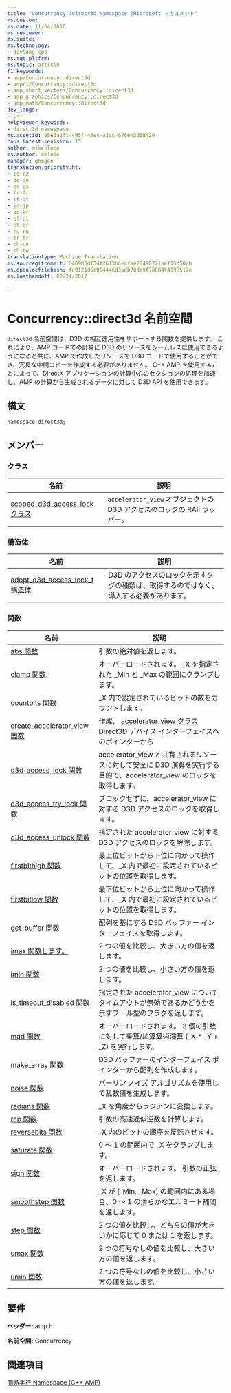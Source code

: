 ```yaml
---
title: "Concurrency::direct3d Namespace |Microsoft ドキュメント"
ms.custom: 
ms.date: 11/04/2016
ms.reviewer: 
ms.suite: 
ms.technology:
- devlang-cpp
ms.tgt_pltfrm: 
ms.topic: article
f1_keywords:
- amp/Concurrency::direct3d
- amprt/Concurrency::direct3d
- amp_short_vectors/Concurrency::direct3d
- amp_graphics/Concurrency::direct3d
- amp_math/Concurrency::direct3d
dev_langs:
- C++
helpviewer_keywords:
- direct3d namespace
ms.assetid: 9566a2f1-4d5f-43e4-a3ac-676643d38420
caps.latest.revision: 15
author: mikeblome
ms.author: mblome
manager: ghogen
translation.priority.ht:
- cs-cz
- de-de
- es-es
- fr-fr
- it-it
- ja-jp
- ko-kr
- pl-pl
- pt-br
- ru-ru
- tr-tr
- zh-cn
- zh-tw
translationtype: Machine Translation
ms.sourcegitcommit: 040985df34f2613b4e4fae29498721aef15d50cb
ms.openlocfilehash: fe9121d6e054446d3adb70da9f78884f4198517e
ms.lasthandoff: 02/24/2017

---
```

# <a name="concurrencydirect3d-namespace"></a>Concurrency::direct3d 名前空間
`direct3d` 名前空間は、D3D の相互運用性をサポートする関数を提供します。 これにより、AMP コードでの計算に D3D のリソースをシームレスに使用できるようになると共に、AMP で作成したリソースを D3D コードで使用することができ、冗長な中間コピーを作成する必要がありません。 C++ AMP を使用することによって、DirectX アプリケーションの計算中心のセクションの処理を加速し、AMP の計算から生成されるデータに対して D3D API を使用できます。  
  
## <a name="syntax"></a>構文  
  
```  
namespace direct3d;  
```  
  
## <a name="members"></a>メンバー  
  
### <a name="classes"></a>クラス  
  
|名前|説明|  
|----------|-----------------|  
|[scoped_d3d_access_lock クラス](scoped-d3d-access-lock-class.md)|`accelerator_view` オブジェクトの D3D アクセスのロックの RAII ラッパー。|  
  
### <a name="structures"></a>構造体  
  
|名前|説明|  
|----------|-----------------|  
|[adopt_d3d_access_lock_t 構造体](adopt-d3d-access-lock-t-structure.md)|D3D のアクセスのロックを示すタグの種類は、取得するのではなく、導入する必要があります。|  
  
### <a name="functions"></a>関数  
  
|名前|説明|  
|----------|-----------------|  
|[abs 関数](concurrency-direct3d-namespace-functions-amp.md#abs)|引数の絶対値を返します。|  
|[clamp 関数](concurrency-direct3d-namespace-functions-amp.md#clamp)|オーバーロードされます。 _X を指定された _Min と _Max の範囲にクランプします。|  
|[countbits 関数](concurrency-direct3d-namespace-functions-amp.md#countbits)|_X 内で設定されているビットの数をカウントします。|  
|[create_accelerator_view 関数](concurrency-direct3d-namespace-functions-amp.md#create_accelerator_view)|作成、 [accelerator_view クラス](accelerator-view-class.md)Direct3D デバイス インターフェイスへのポインターから|  
|[d3d_access_lock 関数](concurrency-direct3d-namespace-functions-amp.md#d3d_access_lock)|accelerator_view と共有されるリソースに対して安全に D3D 演算を実行する目的で、accelerator_view のロックを取得します。|  
|[d3d_access_try_lock 関数](concurrency-direct3d-namespace-functions-amp.md#d3d_access_try_lock)|ブロックせずに、accelerator_view に対する D3D アクセスのロックを取得します。|  
|[d3d_access_unlock 関数](concurrency-direct3d-namespace-functions-amp.md#d3d_access_unlock)|指定された accelerator_view に対する D3D アクセスのロックを解除します。|  
|[firstbithigh 関数](concurrency-direct3d-namespace-functions-amp.md#firstbithigh)|最上位ビットから下位に向かって操作して、_X 内で最初に設定されているビットの位置を取得します。|  
|[firstbitlow 関数](concurrency-direct3d-namespace-functions-amp.md#firstbitlow)|最下位ビットから上位に向かって操作して、_X 内で最初に設定されているビットの位置を取得します。|  
|[get_buffer 関数](concurrency-direct3d-namespace-functions-amp.md#get_buffer)|配列を基にする D3D バッファー インターフェイスを取得します。|  
|[imax 関数します。](concurrency-direct3d-namespace-functions-amp.md#imax)|2 つの値を比較し、大きい方の値を返します。|  
|[imin 関数](concurrency-direct3d-namespace-functions-amp.md#imin)|2 つの値を比較し、小さい方の値を返します。|  
|[is_timeout_disabled 関数](concurrency-direct3d-namespace-functions-amp.md#is_timeout_disabled)|指定された accelerator_view についてタイムアウトが無効であるかどうかを示すブール型のフラグを返します。|  
|[mad 関数](concurrency-direct3d-namespace-functions-amp.md#mad)|オーバーロードされます。 3 個の引数に対して乗算/加算算術演算 (_X * _Y + _Z) を実行します。|  
|[make_array 関数](concurrency-direct3d-namespace-functions-amp.md#make_array)|D3D バッファーのインターフェイス ポインターから配列を作成します。|  
|[noise 関数](concurrency-direct3d-namespace-functions-amp.md#noise)|パーリン ノイズ アルゴリズムを使用して乱数値を生成します。|  
|[radians 関数](concurrency-direct3d-namespace-functions-amp.md#radians)|_X を角度からラジアンに変換します。|  
|[rcp 関数](concurrency-direct3d-namespace-functions-amp.md#rcp)|引数の高速近似逆数を計算します。|  
|[reversebits 関数](concurrency-direct3d-namespace-functions-amp.md#reversebits)|_X 内のビットの順序を反転させます。|  
|[saturate 関数](concurrency-direct3d-namespace-functions-amp.md#saturate)|0 ～ 1 の範囲内で _X をクランプします。|  
|[sign 関数](concurrency-direct3d-namespace-functions-amp.md#sign)|オーバーロードされます。 引数の正弦を返します。|  
|[smoothstep 関数](concurrency-direct3d-namespace-functions-amp.md#smoothstep)|_X が [_Min, _Max] の範囲内にある場合、0 ～ 1 の滑らかなエルミート補間を返します。|  
|[step 関数](concurrency-direct3d-namespace-functions-amp.md#step)|2 つの値を比較し、どちらの値が大きいかに応じて 0 または 1 を返します。|  
|[umax 関数](concurrency-direct3d-namespace-functions-amp.md#umax)|2 つの符号なしの値を比較し、大きい方の値を返します。|  
|[umin 関数](concurrency-direct3d-namespace-functions-amp.md#umin)|2 つの符号なしの値を比較し、小さい方の値を返します。|  

## <a name="requirements"></a>要件  
 **ヘッダー:** amp.h  
  
 **名前空間:** Concurrency  
  
## <a name="see-also"></a>関連項目  
 [同時実行 Namespace (C++ AMP)](concurrency-namespace-cpp-amp.md)

